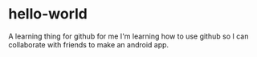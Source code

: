 # hello-world
A learning thing for github for me
I'm learning how to use github so I can collaborate with friends to make an android app.
